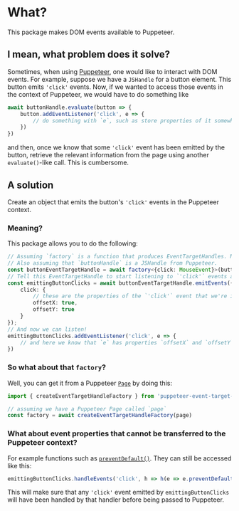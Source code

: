 # What?

This package makes DOM events available to Puppeteer.

## I mean, what problem does it solve?

Sometimes, when using [Puppeteer](https://pptr.dev/), one would like to interact with DOM events. For example, suppose we have a `JSHandle` for a button element. This button emits `'click'` events. Now, if we wanted to access those events in the context of Puppeteer, we would have to do something like
```ts
await buttonHandle.evaluate(button => {
    button.addEventListener('click', e => { 
        // do something with `e`, such as store properties of it somewhere
    })
})
```
and then, once we know that some `'click'` event has been emitted by the button, retrieve the relevant information from the page using another `evaluate()`-like call. This is cumbersome.

## A solution

Create an object that emits the button's `'click'` events in the Puppeteer context.

### Meaning?
This package allows you to do the following:
```ts
// Assuming `factory` is a function that produces EventTargetHandles. More on that below.
// Also assuming that `buttonHandle` is a JSHandle from Puppeteer.
const buttonEventTargetHandle = await factory<{click: MouseEvent}>(buttonHandle);
// Tell this EventTargetHandle to start listening to `'click'` events and emit them
const emittingButtonClicks = await buttonEventTargetHandle.emitEvents({
    click: {
        // these are the properties of the `'click'` event that we're interested in.
        offsetX: true,
        offsetY: true
    }
});
// And now we can listen!
emittingButtonClicks.addEventListener('click', e => {
    // and here we know that `e` has properties `offsetX` and `offsetY`, both of which are `number`s
})
```

### So what about that `factory`?

Well, you can get it from a Puppeteer [`Page`](https://pptr.dev/api/puppeteer.page) by doing this:
```ts
import { createEventTargetHandleFactory } from 'puppeteer-event-target-handle'

// assuming we have a Puppeteer Page called `page`
const factory = await createEventTargetHandleFactory(page)
```

### What about event properties that cannot be transferred to the Puppeteer context?

For example functions such as [`preventDefault()`](https://developer.mozilla.org/en-US/docs/Web/API/Event/preventDefault). They can still be accessed like this:
```ts
emittingButtonClicks.handleEvents('click', h => h(e => e.preventDefault()));
```
This will make sure that any `'click'` event emitted by `emittingButtonClicks` will have been handled by that handler before being passed to Puppeteer.